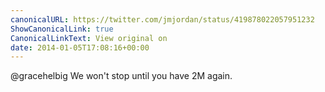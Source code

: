```yaml
---
canonicalURL: https://twitter.com/jmjordan/status/419878022057951232
ShowCanonicalLink: true
CanonicalLinkText: View original on
date: 2014-01-05T17:08:16+00:00
---
```

@gracehelbig We won't stop until you have 2M again.